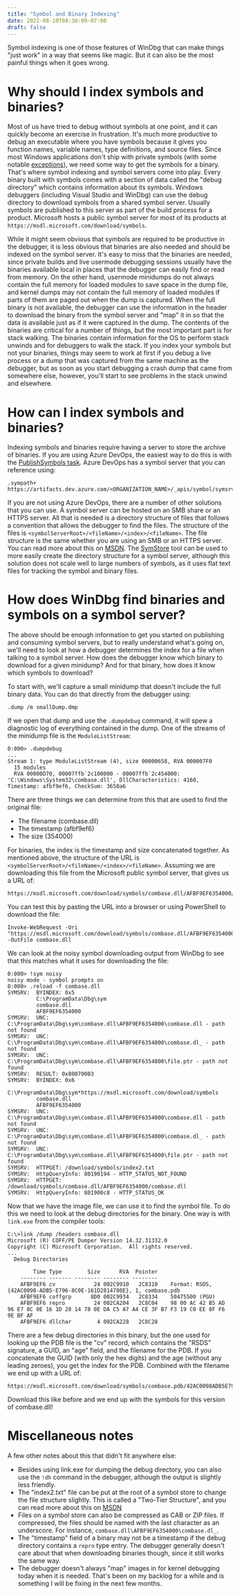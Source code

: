 ```yaml
---
title: "Symbol and Binary Indexing"
date: 2022-08-10T08:30:09-07:00
draft: false
---
```


Symbol indexing is one of those features of WinDbg that can make things "just work" in a way that seems like magic. But it can also be the most painful things when it goes wrong.

# Why should I index symbols and binaries?

Most of us have tried to debug without symbols at one point, and it can quickly become an exercise in frustration. It's much more productive to debug an executable where you have symbols because it gives you function names, variable names, type definitions, and source files. Since most Windows applications don't ship with private symbols (with some notable [exceptions](https://twitter.com/timmisiak/status/1533483161954308096)), we need some way to get the symbols for a binary. That's where symbol indexing and symbol servers come into play. Every binary built with symbols comes with a section of data called the "debug directory" which contains information about its symbols. Windows debuggers (including Visual Studio and WinDbg) can use the debug directory to download symbols from a shared symbol server. Usually symbols are published to this server as part of the build process for a product. Microsoft hosts a public symbol server for most of its products at ```https://msdl.microsoft.com/download/symbols```.

While it might seem obvious that symbols are required to be productive in the debugger, it is less obvious that binaries are also needed and should be indexed on the symbol server. It's easy to miss that the binaries are needed, since private builds and live usermode debugging sessions usually have the binaries available local in places that the debugger can easily find or read from memory. On the other hand, usermode minidumps do not always contain the full memory for loaded modules to save space in the dump file, and kernel dumps may not contain the full memory of loaded modules if parts of them are paged out when the dump is captured. When the full binary is not available, the debugger can use the information in the header to download the binary from the symbol server and "map" it in so that the data is available just as if it were captured in the dump. The contents of the binaries are critical for a number of things, but the most important part is for stack walking. The binaries contain information for the OS to perform stack unwinds and for debuggers to walk the stack. If you index your symbols but not your binaries, things may seem to work at first if you debug a live process or a dump that was captured from the same machine as the debugger, but as soon as you start debugging a crash dump that came from somewhere else, however, you'll start to see problems in the stack unwind and elsewhere.

# How can I index symbols and binaries?

Indexing symbols and binaries require having a server to store the archive of binaries. If you are using Azure DevOps, the easiest way to do this is with the [PublishSymbols task](https://docs.microsoft.com/en-us/azure/devops/pipelines/tasks/build/index-sources-publish-symbols?view=azure-devops). Azure DevOps has a symbol server that you can reference using:

```
.sympath+ https://artifacts.dev.azure.com/<ORGANIZATION_NAME>/_apis/symbol/symsrv
```

If you are not using Azure DevOps, there are a number of other solutions that you can use. A symbol server can be hosted on an SMB share or an HTTPS server. All that is needed is a directory structure of files that follows a convention that allows the debugger to find the files. The structure of the files is ```<symbolServerRoot>/<fileName>/<index>/<fileName>```. The file structure is the same whether you are using an SMB or an HTTPS server. You can read more about this on [MSDN](https://docs.microsoft.com/en-us/windows-hardware/drivers/debugger/symbol-store-folder-tree). The [SymStore](https://docs.microsoft.com/en-us/windows/win32/debug/using-symstore) tool can be used to more easily create the directory structure for a symbol server, although this solution does not scale well to large numbers of symbols, as it uses flat text files for tracking the symbol and binary files.

# How does WinDbg find binaries and symbols on a symbol server?

The above should be enough information to get you started on publishing and consuming symbol servers, but to really understand what's going on, we'll need to look at how a debugger determines the index for a file when talking to a symbol server. How does the debugger know which binary to download for a given minidump? And for that binary, how does it know which symbols to download?

To start with, we'll capture a small minidump that doesn't include the full binary data. You can do that directly from the debugger using:

```
.dump /m smallDump.dmp
```

If we open that dump and use the ```.dumpdebug``` command, it will spew a diagnostic log of everything contained in the dump. One of the streams of the minidump file is the ```ModuleListStream```:

```
0:000> .dumpdebug
...
Stream 1: type ModuleListStream (4), size 00000658, RVA 000007F0
  15 modules
  RVA 00000D70, 00007ffb`2c100000 - 00007ffb`2c454000: 'C:\Windows\System32\combase.dll', DllCharacteristics: 4160, Timestamp: afbf9ef6, CheckSum: 3650a6
```

There are three things we can determine from this that are used to find the original file:

* The filename (combase.dll)
* The timestamp (afbf9ef6)
* The size (354000)

For binaries, the index is the timestamp and size concatenated together. As mentioned above, the structure of the URL is ```<symbolServerRoot>/<fileName>/<index>/<fileName>```. Assuming we are downloading this file from the Microsoft public symbol server, that gives us a URL of:

```
https://msdl.microsoft.com/download/symbols/combase.dll/AFBF9EF6354000/combase.dll
```

You can test this by pasting the URL into a browser or using PowerShell to download the file:

```
Invoke-WebRequest -Uri "https://msdl.microsoft.com/download/symbols/combase.dll/AFBF9EF6354000/combase.dll" -OutFile combase.dll
```

We can look at the noisy symbol downloading output from WinDbg to see that this matches what it uses for downloading the file:

```
0:000> !sym noisy
noisy mode - symbol prompts on
0:000> .reload -f combase.dll
SYMSRV:  BYINDEX: 0x5
         C:\ProgramData\Dbg\sym
         combase.dll
         AFBF9EF6354000
SYMSRV:  UNC: C:\ProgramData\Dbg\sym\combase.dll\AFBF9EF6354000\combase.dll - path not found
SYMSRV:  UNC: C:\ProgramData\Dbg\sym\combase.dll\AFBF9EF6354000\combase.dl_ - path not found
SYMSRV:  UNC: C:\ProgramData\Dbg\sym\combase.dll\AFBF9EF6354000\file.ptr - path not found
SYMSRV:  RESULT: 0x80070003
SYMSRV:  BYINDEX: 0x6
         C:\ProgramData\Dbg\sym*https://msdl.microsoft.com/download/symbols
         combase.dll
         AFBF9EF6354000
SYMSRV:  UNC: C:\ProgramData\Dbg\sym\combase.dll\AFBF9EF6354000\combase.dll - path not found
SYMSRV:  UNC: C:\ProgramData\Dbg\sym\combase.dll\AFBF9EF6354000\combase.dl_ - path not found
SYMSRV:  UNC: C:\ProgramData\Dbg\sym\combase.dll\AFBF9EF6354000\file.ptr - path not found
SYMSRV:  HTTPGET: /download/symbols/index2.txt
SYMSRV:  HttpQueryInfo: 80190194 - HTTP_STATUS_NOT_FOUND
SYMSRV:  HTTPGET: /download/symbols/combase.dll/AFBF9EF6354000/combase.dll
SYMSRV:  HttpQueryInfo: 801900c8 - HTTP_STATUS_OK
```

Now that we have the image file, we can use it to find the symbol file. To do this we need to look at the debug directories for the binary. One way is with ```link.exe``` from the compiler tools:


```
C:\>link /dump /headers combase.dll
Microsoft (R) COFF/PE Dumper Version 14.32.31332.0
Copyright (C) Microsoft Corporation.  All rights reserved.
...
  Debug Directories

        Time Type        Size      RVA  Pointer
    -------- ------- -------- -------- --------
    AFBF9EF6 cv            24 002C9910   2C8310    Format: RSDS, {42AC0098-ADB5-E796-8C0E-161D2814780E}, 1, combase.pdb
    AFBF9EF6 coffgrp      8D0 002C9934   2C8334    50475500 (PGU)
    AFBF9EF6 repro         24 002CA204   2C8C04    98 00 AC 42 B5 AD 96 E7 8C 0E 16 1D 28 14 78 0E DA C5 A7 A4 CE 3F B7 F3 19 C0 EE 8F F6 9E BF AF
    AFBF9EF6 dllchar        4 002CA228   2C8C28
```

There are a few debug directories in this binary, but the one used for looking up the PDB file is the "cv" record, which contains the "RSDS" signature, a GUID, an "age" field, and the filename for the PDB. If you concatenate the GUID (with only the hex digits) and the age (without any leading zeroes), you get the index for the PDB. Combined with the filename we end up with a URL of:

```
https://msdl.microsoft.com/download/symbols/combase.pdb/42AC0098ADB5E7968C0E161D2814780E1/combase.pdb
```

Download this like before and we end up with the symbols for this version of combase.dll!

# Miscellaneous notes

A few other notes about this that didn't fit anywhere else:

* Besides using link.exe for dumping the debug directory, you can also use the ```!dh``` command in the debugger, although the output is slightly less friendly.
* The "index2.txt" file can be put at the root of a symbol store to change the file structure slightly. This is called a "Two-Tier Structure", and you can read more about this on [MSDN](https://docs.microsoft.com/en-us/windows-hardware/drivers/debugger/symbol-store-folder-tree)
* Files on a symbol store can also be compressed as CAB or ZIP files. If compressed, the files should be named with the last character as an underscore. For instance, ```combase.dll\AFBF9EF6354000\combase.dl_```. 
* The "timestamp" field of a binary may not be a timestamp if the debug directory contains a ```repro``` type entry. The debugger generally doesn't care about that when downloading binaries though, since it still works the same way.
* The debugger doesn't always "map" images in for kernel debugging today when it is needed. That's been on my backlog for a while and is something I will be fixing in the next few months.